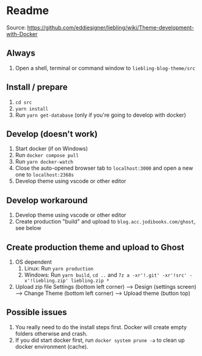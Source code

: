 # Readme

Source: <https://github.com/eddiesigner/liebling/wiki/Theme-development-with-Docker>

## Always

1. Open a shell, terminal or command window to `liebling-blog-theme/src`

## Install / prepare

1. `cd src`
2. `yarn install`
3. Run `yarn get-database` (only if you're going to develop with docker)

## Develop (doesn't work)

1. Start docker (if on Windows)
2. Run `docker compose pull`
3. Run `yarn docker-watch`
4. Close the auto-opened browser tab to `localhost:3000` and open a new one to `localhost:2368s`
5. Develop theme using vscode or other editor

## Develop workaround

1. Develop theme using vscode or other editor
2. Create production "build" and upload to `blog.acc.jodibooks.com/ghost`, see below

## Create production theme and upload to Ghost

1. OS dependent
    1. Linux: Run `yarn production`
    2. Windows: Run `yarn build`, `cd ..` and `7z a -xr'!.git' -xr'!src' -x'!liebling.zip' liebling.zip *`
2. Upload zip file
    Settings (bottom left corner) --> Design (settings screen) --> Change Theme (bottom left corner) --> Upload theme (button top)

## Possible issues

1. You really need to do the install steps first. Docker will create empty folders otherwise and crash.
2. If you did start docker first, run `docker system prune -a` to clean up docker environment (cache).
